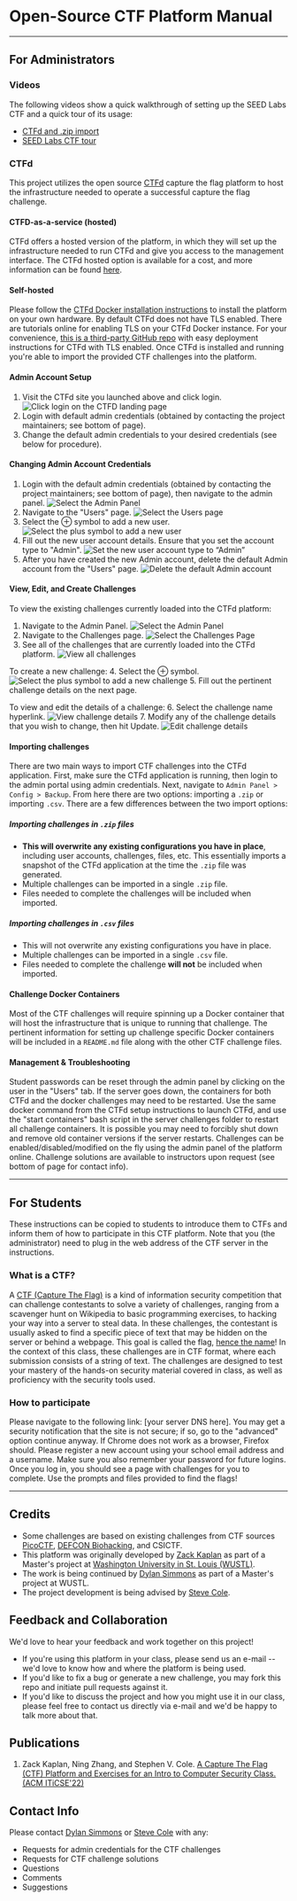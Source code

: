 # Open-Source CTF Platform Manual

---

## For Administrators

### Videos

The following videos show a quick walkthrough of setting up the SEED Labs CTF and a quick tour of its usage:
* [CTFd and .zip import](./videos/SEED_CTF_setup_part1.mp4)
* [SEED Labs CTF tour](./videos/SEED_CTF_setup_part2.mp4)

### CTFd

This project utilizes the open source [CTFd](https://ctfd.io/) capture the flag platform to host the infrastructure needed to operate a successful capture the flag challenge.

#### CTFD-as-a-service (hosted)

CTFd offers a hosted version of the platform, in which they will set up the infrastructure needed to run CTFd and give you access to the management interface.
The CTFd hosted option is available for a cost, and more information can be found [here](https://ctfd.io/pricing/).

#### Self-hosted

Please follow the [CTFd Docker installation instructions](https://docs.ctfd.io/docs/deployment/installation#docker) to install the platform on your own hardware.
By default CTFd does not have TLS enabled.
There are tutorials online for enabling TLS on your CTFd Docker instance.
For your convenience, [this is a third-party GitHub repo](https://github.com/tghosth/CTFd-docker-deploy) with easy deployment instructions for CTFd with TLS enabled.
Once CTFd is installed and running you're able to import the provided CTF challenges into the platform.

#### Admin Account Setup

1. Visit the CTFd site you launched above and click login.
![Click login on the CTFD landing page](./images/ctfd_landing_page.png)
2. Login with default admin credentials (obtained by contacting the project maintainers; see bottom of page).
3. Change the default admin credentials to your desired credentials (see below for procedure).

#### Changing Admin Account Credentials

1. Login with the default admin credentials (obtained by contacting the project maintainers; see bottom of page), then navigate to the admin panel.
![Select the Admin Panel](./images/point_to_admin_panel.png)
2. Navigate to the "Users" page.
![Select the Users page](./images/admin_panel_point_to_users.png)
3. Select the ⊕ symbol to add a new user.
![Select the plus symbol to add a new user](./images/hit_plus_add_new_user.png)
4. Fill out the new user account details. Ensure that you set the account type to "Admin".
![Set the new user account type to “Admin”](./images/create_admin_account.png)
5. After you have created the new Admin account, delete the default Admin account from the "Users" page.
![Delete the default Admin account](./images/delete_old_admin.png)

#### View, Edit, and Create Challenges

To view the existing challenges currently loaded into the CTFd platform:

1. Navigate to the Admin Panel.
![Select the Admin Panel](./images/point_to_admin_panel.png)
2. Navigate to the Challenges page.
![Select the Challenges Page](./images/point_to_challenges_page.png)
3. See all of the challenges that are currently loaded into the CTFd platform.
![View all challenges](./images/view_challenges.png)

To create a new challenge:
4. Select the ⊕ symbol.
![Select the plus symbol to add a new challenge](./images/hit_plus_add_new_challenge.png)
5. Fill out the pertinent challenge details on the next page.

To view and edit the details of a challenge:
6. Select the challenge name hyperlink.
![View challenge details](./images/view_challenge_details.png)
7. Modify any of the challenge details that you wish to change, then hit Update.
![Edit challenge details](./images/edit_challenge_details.png)

#### Importing challenges

There are two main ways to import CTF challenges into the CTFd application.
First, make sure the CTFd application is running, then login to the admin portal using admin credentials.
Next, navigate to `Admin Panel > Config > Backup`.
From here there are two options: importing a `.zip` or importing `.csv`.
There are a few differences between the two import options:

##### Importing challenges in `.zip` files

* **This will overwrite any existing configurations you have in place**, including user accounts, challenges, files, etc. This essentially imports a snapshot of the CTFd application at the time the `.zip` file was generated.
* Multiple challenges can be imported in a single `.zip` file.
* Files needed to complete the challenges will be included when imported.

##### Importing challenges in `.csv` files

* This will not overwrite any existing configurations you have in place.
* Multiple challenges can be imported in a single `.csv` file.
* Files needed to complete the challenge **will not** be included when imported.

#### Challenge Docker Containers

Most of the CTF challenges will require spinning up a Docker container that will host the infrastructure that is unique to running that challenge.
The pertinent information for setting up challenge specific Docker containers will be included in a `README.md` file along with the other CTF challenge files.

#### Management & Troubleshooting

Student passwords can be reset through the admin panel by clicking on the user in the "Users" tab.
If the server goes down, the containers for both CTFd and the docker challenges may need to be restarted. Use the same docker command from the CTFd setup instructions to launch CTFd, and use the "start containers" bash script in the server challenges folder to restart all challenge containers.
It is possible you may need to forcibly shut down and remove old container versions if the server restarts.
Challenges can be enabled/disabled/modified on the fly using the admin panel of the platform online.
Challenge solutions are available to instructors upon request (see bottom of page for contact info).

---

## For Students

These instructions can be copied to students to introduce them to CTFs and inform them of how to participate in this CTF platform. Note that you (the administrator) need to plug in the web address of the CTF server in the instructions.

### What is a CTF?

A [CTF (Capture The Flag)](https://en.wikipedia.org/wiki/Capture_the_flag_(cybersecurity)) is a kind of information security competition that can challenge contestants to solve a variety of challenges, ranging from a scavenger hunt on Wikipedia to basic programming exercises, to hacking your way into a server to steal data.
In these challenges, the contestant is usually asked to find a specific piece of text that may be hidden on the server or behind a webpage.
This goal is called the flag, [hence the name](https://dev.to/atan/what-is-ctf-and-how-to-get-started-3f04)!
In the context of this class, these challenges are in CTF format, where each submission consists of a string of text.
The challenges are designed to test your mastery of the hands-on security material covered in class, as well as proficiency with the security tools used.

### How to participate

Please navigate to the following link: [your server DNS here].
You may get a security notification that the site is not secure; if so, go to the "advanced" option continue anyway.
If Chrome does not work as a browser, Firefox should.
Please register a new account using your school email address and a username.
Make sure you also remember your password for future logins.
Once you log in, you should see a page with challenges for you to complete.
Use the prompts and files provided to find the flags!

---

## Credits

* Some challenges are based on existing challenges from CTF sources [PicoCTF](https://www.picoctf.org/), [DEFCON Biohacking](https://www.defconbiohackingvillage.org/), and CSICTF.
* This platform was originally developed by [Zack Kaplan](mailto:zack.kaplan@wustl.edu) as part of a Master's project at [Washington University in St. Louis (WUSTL)](https://wustl.edu/).
* The work is being continued by [Dylan Simmons](mailto:dylan.simmons@wustl.edu) as part of a Master's project at WUSTL.
* The project development is being advised by [Steve Cole](mailto:svcole@wustl.edu).

## Feedback and Collaboration

We'd love to hear your feedback and work together on this project!
* If you're using this platform in your class, please send us an e-mail --  we'd love to know how and where the platform is being used.
* If you'd like to fix a bug or generate a new challenge, you may fork this repo and initiate pull requests against it.
* If you'd like to discuss the project and how you might use it in our class, please feel free to contact us directly via e-mail and we'd be happy to talk more about that.

## Publications
1. Zack Kaplan, Ning Zhang, and Stephen V. Cole. [A Capture The Flag (CTF) Platform and Exercises for an Intro to Computer Security Class. (ACM ITiCSE'22)](https://doi.org/10.1145/3502717.3532153)

## Contact Info

Please contact [Dylan Simmons](mailto:dylan.simmons@wustl.edu) or [Steve Cole](mailto:svcole@wustl.edu) with any:
* Requests for admin credentials for the CTF challenges
* Requests for CTF challenge solutions
* Questions
* Comments
* Suggestions

